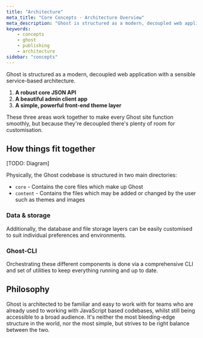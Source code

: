 ```yaml
---
title: "Architecture"
meta_title: "Core Concepts - Architecture Overview"
meta_description: "Ghost is structured as a modern, decoupled web application. Discover how things fit together at Ghost."
keywords:
    - concepts
    - ghost
    - publishing
    - architecture
sidebar: "concepts"
---
```


Ghost is structured as a modern, decoupled web application with a sensible service-based architecture.


1. **A robust core JSON API**
2. **A beautiful admin client app**
3. **A simple, powerful front-end theme layer**

These three areas work together to make every Ghost site function smoothly, but because they're decoupled there's plenty of room for customisation.


## How things fit together

[TODO: Diagram]

Physically, the Ghost codebase is structured in two main directories:

- `core` - Contains the core files which make up Ghost
- `content` - Contains the files which may be added or changed by the user such as themes and images


### Data & storage

Additionally, the database and file storage layers can be easily customised to suit individual preferences and environments.

### Ghost-CLI

Orchestrating these different components is done via a comprehensive CLI and set of utilities to keep everything running and up to date.


## Philosophy

Ghost is architected to be familiar and easy to work with for teams who are already used to working with JavaScript based codebases, whilst still being accessible to a broad audience. It's neither the most bleeding-edge structure in the world, nor the most simple, but strives to be right balance between the two.
